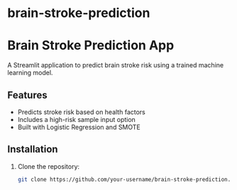 # brain-stroke-prediction
# Brain Stroke Prediction App

A Streamlit application to predict brain stroke risk using a trained machine learning model.

## Features
- Predicts stroke risk based on health factors
- Includes a high-risk sample input option
- Built with Logistic Regression and SMOTE

## Installation
1. Clone the repository:
   ```bash
   git clone https://github.com/your-username/brain-stroke-prediction.git
